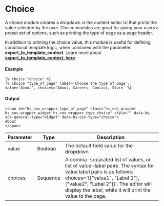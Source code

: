 # Choice
A choice module creates a dropdown in the content editor UI that prints the value selected by the user. Choice modules are great for giving your users a preset set of options, such as printing the type of page as a page header.   
  
In addition to printing the choice value, this module is useful for defining conditional template logic, when combined with the parameter **export\_to\_template\_context**. Learn more about [**export\_to\_template\_context, here**](/docs/building-blocks/modules/export-to-template-context).

#### Example
```jinja2
{% choice "choice" %}
{% choice "type_of_page" label='Choose the type of page', value='About', choices='About, Careers, Contact, Store' %}
```

#### Output
```jinja2
<span id="hs_cos_wrapper_type_of_page" class="hs_cos_wrapper hs_cos_wrapper_widget hs_cos_wrapper_type_choice" style="" data-hs-cos-general-type="widget" data-hs-cos-type="choice">
About
</span>
```

| Parameter | Type | Description | 
|  ------  |  ------  |  ------  | 
| value | Boolean | The default field value for the dropdown | 
| choices | Sequence | A comma-separated list of values, or list of value-label pairs. The syntax for value label pairs is as follows: choices='[[\"value1\", \"Label 1\"], [\"value2\", \"Label 2\"]]'. The editor will display the label, while it will print the value to the page. | 

